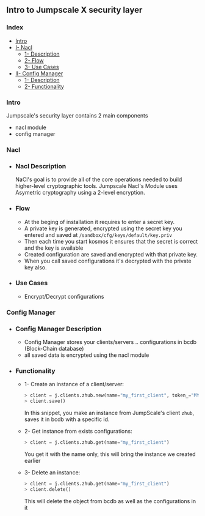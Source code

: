 ## Intro to Jumpscale X security layer

### Index
- [Intro](#intro)
- [I- Nacl](#nacl)
    - [1- Description](#nacl-description)
    - [2- Flow](#flow)
    - [3- Use Cases](#use-cases)
- [II- Config Manager](#config-manager)
    - [1- Description](#config-manager-description)
    - [2- Functionality](#functionality)

### Intro
Jumpscale's security layer contains 2 main components
- nacl module
- config manager
### Nacl
- ### Nacl Description
    NaCl's goal is to provide all of the core operations needed to build higher-level cryptographic tools.
    Jumpscale Nacl's Module uses Asymetric cryptography using a 2-level encryption.

- ### Flow 
    - At the beging of installation it requires to enter a secret key.
    - A private key is generated, encrypted using the secret key you entered and saved at `/sandbox/cfg/keys/default/key.priv`
    - Then each time you start kosmos it ensures that the secret is correct and the key is available
    - Created configuration are saved and encrypted with that private key.
    - When you call saved configurations it's decrypted with the private key also.

- ### Use Cases 
    - Encrypt/Decrypt configurations

### Config Manager
- ### Config Manager Description
    - Config Manager stores your clients/servers .. configurations in bcdb (Block-Chain database)
    - all saved data is encrypted using the nacl module

- ### Functionality
    - 1- Create an instance of a client/server:
        ```python
        > client = j.clients.zhub.new(name="my_first_client", token_="MY_TOKEN", username="MY_USERNAME") 
        > client.save() 
        ```
        In this snippet, you make an instance from JumpScale's client `zhub`, saves it in bcdb with a specific id.

    - 2- Get instance from exists configurations:
        ```python
        > client = j.clients.zhub.get(name="my_first_client")
        ```
        You get it with the name only, this will bring the instance we created earlier

    - 3- Delete an instance:
        ```python
        > client = j.clients.zhub.get(name="my_first_client")
        > client.delete()
        ```
        This will delete the object from bcdb as well as the configurations in it

